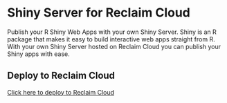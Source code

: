 # Shiny Server for Reclaim Cloud
Publish your R Shiny Web Apps with your own Shiny Server. Shiny is an R package that makes it easy to build interactive web apps straight from R. With your own Shiny Server hosted on Reclaim Cloud you can publish your Shiny apps with ease.

## Deploy to Reclaim Cloud
[Click here to deploy to Reclaim Cloud](https://app.my.reclaim.cloud/?app=shiny)